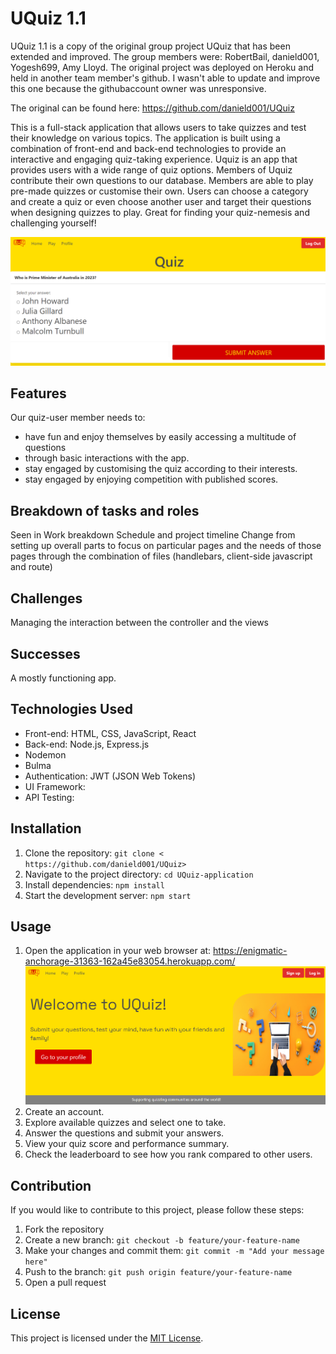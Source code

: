 # UQuiz 1.1

UQuiz 1.1 is a copy of the original group project UQuiz that has been extended and improved. 
The group members were: RobertBail, danield001, Yogesh699, Amy Lloyd.
The original project was deployed on Heroku and held in another team member's github. I wasn't able to update and improve this one because the githubaccount owner was unresponsive. 

The original can be found here: https://github.com/danield001/UQuiz

This is a full-stack application that allows users to take quizzes and test their knowledge on various topics. The application is built using a combination of front-end and back-end technologies to provide an interactive and engaging quiz-taking experience.
Uquiz is an app that provides users with a wide range of quiz options.
Members of Uquiz contribute their own questions to our database. 
Members are able to play pre-made quizzes or customise their own. 
Users can choose a category and create a quiz or even choose another user and target their questions when designing quizzes to play. Great for finding your quiz-nemesis and challenging yourself!

![uquiz-screenshot](./public/images/uquiz-quiz-screenshot.png)

## Features
Our quiz-user member needs to:
- have fun and enjoy themselves by easily accessing a multitude of questions 
- through basic interactions with the app.
- stay engaged by customising the quiz according to their interests.
- stay engaged by enjoying competition with published scores.

## Breakdown of tasks and roles
Seen in Work breakdown Schedule and project timeline
Change from setting up overall parts to focus on particular pages and the needs of those pages through the combination of files (handlebars, client-side javascript and route)

## Challenges
Managing the interaction between the controller and the views

## Successes
 A mostly functioning app.

## Technologies Used

- Front-end: HTML, CSS, JavaScript, React
- Back-end: Node.js, Express.js
- Nodemon
- Bulma 
- Authentication: JWT (JSON Web Tokens)
- UI Framework: 
- API Testing: 

## Installation

1. Clone the repository: `git clone < https://github.com/danield001/UQuiz>`
2. Navigate to the project directory: `cd UQuiz-application`
3. Install dependencies: `npm install`
4. Start the development server: `npm start`

## Usage
1. Open the application in your web browser at: https://enigmatic-anchorage-31363-162a45e83054.herokuapp.com/
![uquiz-screenshot](./public/images/uquiz-screenshot.png)
2. Create an account. 
3. Explore available quizzes and select one to take.
4. Answer the questions and submit your answers.
5. View your quiz score and performance summary.
6. Check the leaderboard to see how you rank compared to other users.

## Contribution

If you would like to contribute to this project, please follow these steps:

1. Fork the repository
2. Create a new branch: `git checkout -b feature/your-feature-name`
3. Make your changes and commit them: `git commit -m "Add your message here"`
4. Push to the branch: `git push origin feature/your-feature-name`
5. Open a pull request

## License

This project is licensed under the [MIT License](LICENSE).
